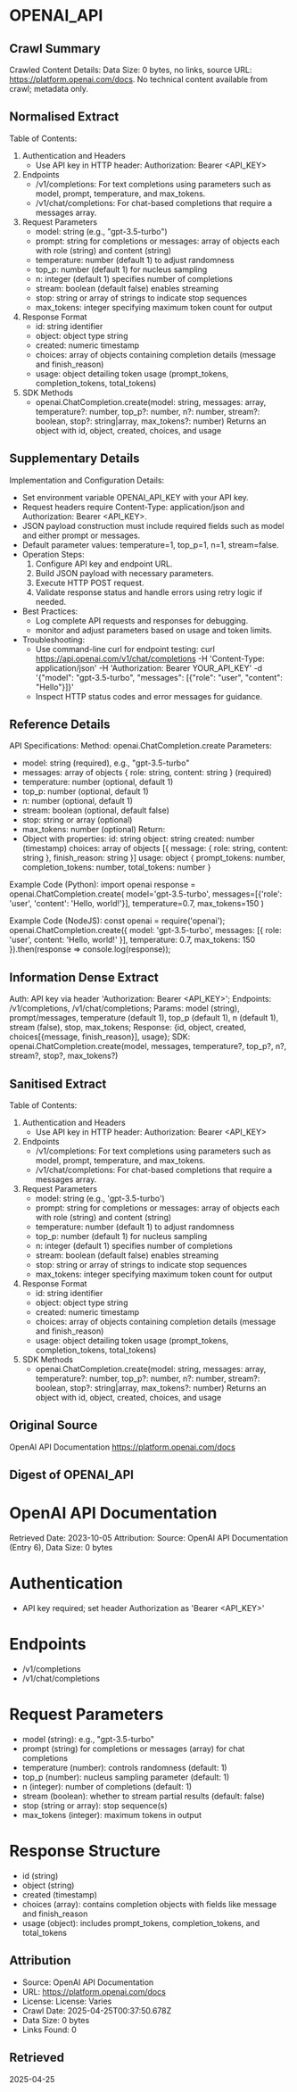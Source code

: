 # OPENAI_API

## Crawl Summary
Crawled Content Details: Data Size: 0 bytes, no links, source URL: https://platform.openai.com/docs. No technical content available from crawl; metadata only.

## Normalised Extract
Table of Contents:
1. Authentication and Headers
   - Use API key in HTTP header: Authorization: Bearer <API_KEY>
2. Endpoints
   - /v1/completions: For text completions using parameters such as model, prompt, temperature, and max_tokens.
   - /v1/chat/completions: For chat-based completions that require a messages array.
3. Request Parameters
   - model: string (e.g., "gpt-3.5-turbo")
   - prompt: string for completions or messages: array of objects each with role (string) and content (string)
   - temperature: number (default 1) to adjust randomness
   - top_p: number (default 1) for nucleus sampling
   - n: integer (default 1) specifies number of completions
   - stream: boolean (default false) enables streaming
   - stop: string or array of strings to indicate stop sequences
   - max_tokens: integer specifying maximum token count for output
4. Response Format
   - id: string identifier
   - object: object type string
   - created: numeric timestamp
   - choices: array of objects containing completion details (message and finish_reason)
   - usage: object detailing token usage (prompt_tokens, completion_tokens, total_tokens)
5. SDK Methods
   - openai.ChatCompletion.create(model: string, messages: array, temperature?: number, top_p?: number, n?: number, stream?: boolean, stop?: string|array, max_tokens?: number)
     Returns an object with id, object, created, choices, and usage

## Supplementary Details
Implementation and Configuration Details:
- Set environment variable OPENAI_API_KEY with your API key.
- Request headers require Content-Type: application/json and Authorization: Bearer <API_KEY>.
- JSON payload construction must include required fields such as model and either prompt or messages.
- Default parameter values: temperature=1, top_p=1, n=1, stream=false.
- Operation Steps:
  1. Configure API key and endpoint URL.
  2. Build JSON payload with necessary parameters.
  3. Execute HTTP POST request.
  4. Validate response status and handle errors using retry logic if needed.
- Best Practices:
  - Log complete API requests and responses for debugging.
  - monitor and adjust parameters based on usage and token limits.
- Troubleshooting:
  - Use command-line curl for endpoint testing:
    curl https://api.openai.com/v1/chat/completions -H 'Content-Type: application/json' -H 'Authorization: Bearer YOUR_API_KEY' -d '{"model": "gpt-3.5-turbo", "messages": [{"role": "user", "content": "Hello"}]}'
  - Inspect HTTP status codes and error messages for guidance.

## Reference Details
API Specifications:
Method: openai.ChatCompletion.create
Parameters:
  - model: string (required), e.g., "gpt-3.5-turbo"
  - messages: array of objects { role: string, content: string } (required)
  - temperature: number (optional, default 1)
  - top_p: number (optional, default 1)
  - n: number (optional, default 1)
  - stream: boolean (optional, default false)
  - stop: string or array (optional)
  - max_tokens: number (optional)
Return:
  - Object with properties:
      id: string
      object: string
      created: number (timestamp)
      choices: array of objects [{ message: { role: string, content: string }, finish_reason: string }]
      usage: object { prompt_tokens: number, completion_tokens: number, total_tokens: number }

Example Code (Python):
import openai
response = openai.ChatCompletion.create(
    model='gpt-3.5-turbo',
    messages=[{'role': 'user', 'content': 'Hello, world!'}],
    temperature=0.7,
    max_tokens=150
)

Example Code (NodeJS):
const openai = require('openai');
openai.ChatCompletion.create({
  model: 'gpt-3.5-turbo',
  messages: [{ role: 'user', content: 'Hello, world!' }],
  temperature: 0.7,
  max_tokens: 150
}).then(response => console.log(response));

## Information Dense Extract
Auth: API key via header 'Authorization: Bearer <API_KEY>'; Endpoints: /v1/completions, /v1/chat/completions; Params: model (string), prompt/messages, temperature (default 1), top_p (default 1), n (default 1), stream (false), stop, max_tokens; Response: {id, object, created, choices[{message, finish_reason}], usage}; SDK: openai.ChatCompletion.create(model, messages, temperature?, top_p?, n?, stream?, stop?, max_tokens?)

## Sanitised Extract
Table of Contents:
1. Authentication and Headers
   - Use API key in HTTP header: Authorization: Bearer <API_KEY>
2. Endpoints
   - /v1/completions: For text completions using parameters such as model, prompt, temperature, and max_tokens.
   - /v1/chat/completions: For chat-based completions that require a messages array.
3. Request Parameters
   - model: string (e.g., 'gpt-3.5-turbo')
   - prompt: string for completions or messages: array of objects each with role (string) and content (string)
   - temperature: number (default 1) to adjust randomness
   - top_p: number (default 1) for nucleus sampling
   - n: integer (default 1) specifies number of completions
   - stream: boolean (default false) enables streaming
   - stop: string or array of strings to indicate stop sequences
   - max_tokens: integer specifying maximum token count for output
4. Response Format
   - id: string identifier
   - object: object type string
   - created: numeric timestamp
   - choices: array of objects containing completion details (message and finish_reason)
   - usage: object detailing token usage (prompt_tokens, completion_tokens, total_tokens)
5. SDK Methods
   - openai.ChatCompletion.create(model: string, messages: array, temperature?: number, top_p?: number, n?: number, stream?: boolean, stop?: string|array, max_tokens?: number)
     Returns an object with id, object, created, choices, and usage

## Original Source
OpenAI API Documentation
https://platform.openai.com/docs

## Digest of OPENAI_API

# OpenAI API Documentation
Retrieved Date: 2023-10-05
Attribution: Source: OpenAI API Documentation (Entry 6), Data Size: 0 bytes

# Authentication
- API key required; set header Authorization as 'Bearer <API_KEY>'

# Endpoints
- /v1/completions
- /v1/chat/completions

# Request Parameters
- model (string): e.g., "gpt-3.5-turbo"
- prompt (string) for completions or messages (array) for chat completions
- temperature (number): controls randomness (default: 1)
- top_p (number): nucleus sampling parameter (default: 1)
- n (integer): number of completions (default: 1)
- stream (boolean): whether to stream partial results (default: false)
- stop (string or array): stop sequence(s)
- max_tokens (integer): maximum tokens in output

# Response Structure
- id (string)
- object (string)
- created (timestamp)
- choices (array): contains completion objects with fields like message and finish_reason
- usage (object): includes prompt_tokens, completion_tokens, and total_tokens

## Attribution
- Source: OpenAI API Documentation
- URL: https://platform.openai.com/docs
- License: License: Varies
- Crawl Date: 2025-04-25T00:37:50.678Z
- Data Size: 0 bytes
- Links Found: 0

## Retrieved
2025-04-25
